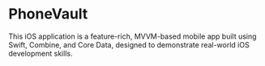 # PhoneVault
This iOS application is a feature-rich, MVVM-based mobile app built using Swift, Combine, and Core Data, designed to demonstrate real-world iOS development skills.
